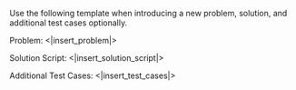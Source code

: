 Use the following template when introducing a new problem, solution, and additional test cases optionally.

Problem: <|insert_problem|>

Solution Script: <|insert_solution_script|>

Additional Test Cases: <|insert_test_cases|>